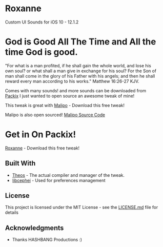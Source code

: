 # Roxanne
Custom UI Sounds for iOS 10 - 12.1.2

# God is Good All The Time and All the time God is good.
"For what is a man profited, if he shall gain the whole world, and lose his own soul? or what shall a man give in exchange for his soul?
For the Son of man shall come in the glory of his Father with his angels; and then he shall reward every man according to his works." Matthew 16:26-27 KJV.

Comes with many sounds! and more sounds can be downloaded from [Packix](https://repo.packix.com)
I just wanted to open source an awesome tweak of mine!


This tweak is great with [Malipo](https://repo.packix.com/package/com.ikilledappl3.malipo/) - Download this free tweak!

Malipo is also open sourced! [Malipo Source Code](https://github.com/iKilledAppl3/Malipo/)

# Get in On Packix!

[Roxanne](https://repo.packix.com/package/com.ikilledappl3.roxanne/) - Download this free tweak!

## Built With

* [Theos](https://github.com/theos/theos) - The actual compiler and manager of the tweak.
* [libcephei](https://github.com/hbang/libcephei) - Used for preferences management

## License

This project is licensed under the MIT License - see the [LICENSE.md](LICENSE.md) file for details

## Acknowledgments

* Thanks HASHBANG Productions :)

